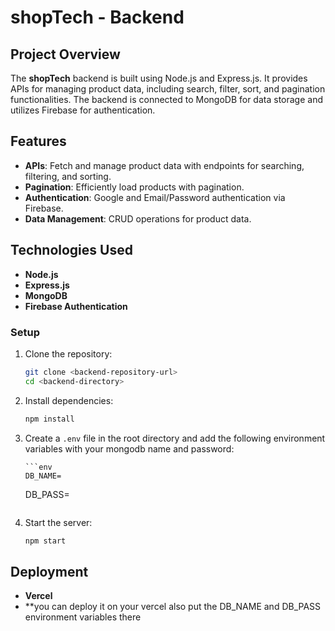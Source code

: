 # shopTech - Backend

## Project Overview

The **shopTech** backend is built using Node.js and Express.js. It provides APIs for managing product data, including search, filter, sort, and pagination functionalities. The backend is connected to MongoDB for data storage and utilizes Firebase for authentication.

## Features

- **APIs**: Fetch and manage product data with endpoints for searching, filtering, and sorting.
- **Pagination**: Efficiently load products with pagination.
- **Authentication**: Google and Email/Password authentication via Firebase.
- **Data Management**: CRUD operations for product data.

## Technologies Used

- **Node.js**
- **Express.js**
- **MongoDB**
- **Firebase Authentication**

### Setup

1.  Clone the repository:

    ```bash
    git clone <backend-repository-url>
    cd <backend-directory>
    ```

2.  Install dependencies:

    ```bash
    npm install
    ```

3.  Create a `.env` file in the root directory and add the following environment variables with your mongodb name and password:

        ```env
        DB_NAME=

    DB_PASS=
    ```

4.  Start the server:

    ```bash
    npm start
    ```

## Deployment

- **Vercel**
- \*\*you can deploy it on your vercel also put the DB_NAME and DB_PASS environment variables there

